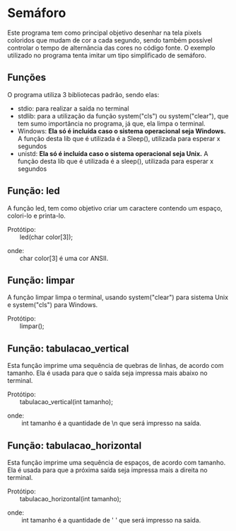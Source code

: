 # Semáforo

Este programa tem como principal objetivo desenhar na tela pixels coloridos que mudam de cor a cada segundo, sendo também possível controlar o tempo de alternância das cores no código fonte. O exemplo utilizado no programa tenta imitar um tipo simplificado de semáforo.

## Funções

O programa utiliza 3 bibliotecas padrão, sendo elas: 
- stdio: para realizar a saída no terminal
- stdlib: para a utilização da função system("cls") ou system("clear"), que tem sumo importância no programa, já que, ela limpa o terminal.
- Windows: <b>Ela só é incluída caso o sistema operacional seja Windows.</b> A função desta lib que é utilizada é a Sleep(), utilizada para esperar x segundos
- unistd: <b>Ela só é incluída caso o sistema operacional seja Unix.</b> A função desta lib que é utilizada é a sleep(), utilizada para esperar x segundos


## Função: led

A função led, tem como objetivo criar um caractere contendo um espaço, colori-lo e printa-lo.

Protótipo:<br>
&emsp;&emsp;led(char color[3]);
	
onde:<br>
&emsp;&emsp;char color[3] é uma cor ANSII.

## Função: limpar

A função limpar limpa o terminal, usando system("clear") para sistema Unix e system("cls") para Windows.

Protótipo:<br>
&emsp;&emsp;limpar();

## Função: tabulacao_vertical

Esta função imprime uma sequência de quebras de linhas, de acordo com tamanho. Ela é usada para que o saída seja impressa mais abaixo no terminal.

Protótipo: <br>
&emsp;&emsp;tabulacao_vertical(int tamanho);

onde: <br>
&emsp;&emsp; int tamanho é a quantidade de \n que será impresso na saída.

## Função: tabulacao_horizontal

Esta função imprime uma sequência de espaços, de acordo com tamanho. Ela é usada para que a próxima saída seja impressa mais a direita no terminal.

Protótipo: <br>
&emsp;&emsp;tabulacao_horizontal(int tamanho);

onde: <br>
&emsp;&emsp; int tamanho é a quantidade de ' ' que será impresso na saída.

